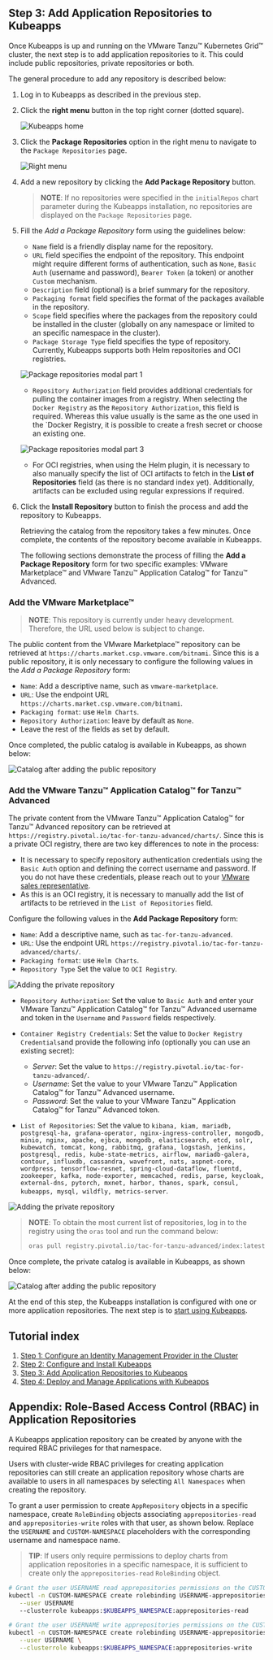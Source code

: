 ## Step 3: Add Application Repositories to Kubeapps

Once Kubeapps is up and running on the VMware Tanzu™ Kubernetes Grid™ cluster, the next step is to add application repositories to it. This could include public repositories, private repositories or both.

The general procedure to add any repository is described below:

1. Log in to Kubeapps as described in the previous step.
2. Click the **right menu** button in the top right corner (dotted square).

   ![Kubeapps home](../../img/kubeapps-on-tkg/kubeapps-applications-empty.png)

3. Click the **Package Repositories** option in the right menu to navigate to the `Package Repositories` page.

   ![Right menu](../../img/kubeapps-on-tkg/kubeapps-menu-right.png)

4. Add a new repository by clicking the **Add Package Repository** button.

   > **NOTE**: If no repositories were specified in the `initialRepos` chart parameter during the Kubeapps installation, no repositories are displayed on the `Package Repositories` page.

5. Fill the _Add a Package Repository_ form using the guidelines below:

   - `Name` field is a friendly display name for the repository.
   - `URL` field specifies the endpoint of the repository. This endpoint might require different forms of authentication, such as `None`, `Basic Auth` (username and password), `Bearer Token` (a token) or another `Custom` mechanism.
   - `Description` field (optional) is a brief summary for the repository.
   - `Packaging format` field specifies the format of the packages available in the repository.
   - `Scope` field specifies where the packages from the repository could be installed in the cluster (globally on any namespace or limited to an specific namespace in the cluster).
   - `Package Storage Type` field specifies the type of repository. Currently, Kubeapps supports both Helm repositories and OCI registries.

   ![Package repositories modal part 1](../../img/kubeapps-on-tkg/apprepository-detail-general.png)

   - `Repository Authorization` field provides additional credentials for pulling the container images from a registry. When selecting the `Docker Registry` as the `Repository Authorization`, this field is required.
   Whereas this value usually is the same as the one used in the `Docker Registry, it is possible to create a fresh secret or choose an existing one.

   ![Package repositories modal part 3](../../img/kubeapps-on-tkg/apprepository-authentication.png)

   - For OCI registries, when using the Helm plugin, it is necessary to also manually specify the list of OCI artifacts to fetch in the **List of Repositories** field (as there is no standard index yet).
   Additionally, artifacts can be excluded using regular expressions if required.

6. Click the **Install Repository** button to finish the process and add the repository to Kubeapps.

   Retrieving the catalog from the repository takes a few minutes. Once complete, the contents of the repository become available in Kubeapps.

   The following sections demonstrate the process of filling the **Add a Package Repository** form for two specific examples: VMware Marketplace™ and VMware Tanzu™ Application Catalog™ for Tanzu™ Advanced.

### Add the VMware Marketplace™

> **NOTE**: This repository is currently under heavy development. Therefore, the URL used below is subject to change.

The public content from the VMware Marketplace™ repository can be retrieved at `https://charts.market.csp.vmware.com/bitnami`. Since this is a public repository, it is only necessary to configure the following values in the _Add a Package Repository_ form:

- `Name`: Add a descriptive name, such as `vmware-marketplace`.
- `URL`: Use the endpoint URL `https://charts.market.csp.vmware.com/bitnami`.
- `Packaging format`: use `Helm Charts`.
- `Repository Authorization`: leave by default as `None`.
- Leave the rest of the fields as set by default.

Once completed, the public catalog is available in Kubeapps, as shown below:

![Catalog after adding the public repository](../../img/kubeapps-on-tkg/kubeapps-catalog-marketplace.png)

### Add the VMware Tanzu™ Application Catalog™ for Tanzu™ Advanced

The private content from the VMware Tanzu™ Application Catalog™ for Tanzu™ Advanced repository can be retrieved at `https://registry.pivotal.io/tac-for-tanzu-advanced/charts/`. Since this is a private OCI registry, there are two key differences to note in the process:

- It is necessary to specify repository authentication credentials using the `Basic Auth` option and defining the correct username and password. If you do not have these credentials, please reach out to your [VMware sales representative](https://www.vmware.com/company/contact_sales.html).
- As this is an OCI registry, it is necessary to manually add the list of artifacts to be retrieved in the `List of Repositories` field.

Configure the following values in the **Add Package Repository** form:

- `Name`: Add a descriptive name, such as `tac-for-tanzu-advanced`.
- `URL`: Use the endpoint URL `https://registry.pivotal.io/tac-for-tanzu-advanced/charts/`.
- `Packaging format`: use `Helm Charts`.
- `Repository Type` Set the value to `OCI Registry`.

![Adding the private repository](../../img/kubeapps-on-tkg/apprepository-example-tac.png)

- `Repository Authorization`: Set the value to `Basic Auth` and enter your VMware Tanzu™ Application Catalog™ for Tanzu™ Advanced username and token in the `Username` and `Password` fields respectively.
- `Container Registry Credentials`: Set the value to `Docker Registry Credentials`and provide the following info (optionally you can use an existing secret):

  - _Server_: Set the value to `https://registry.pivotal.io/tac-for-tanzu-advanced/`.
  - _Username_: Set the value to your VMware Tanzu™ Application Catalog™ for Tanzu™ Advanced username.
  - _Password_: Set the value to your VMware Tanzu™ Application Catalog™ for Tanzu™ Advanced token.

- `List of Repositories`: Set the value to `kibana, kiam, mariadb, postgresql-ha, grafana-operator, nginx-ingress-controller, mongodb, minio, nginx, apache, ejbca, mongodb, elasticsearch, etcd, solr, kubewatch, tomcat, kong, rabbitmq, grafana, logstash, jenkins, postgresql, redis, kube-state-metrics, airflow, mariadb-galera, contour, influxdb, cassandra, wavefront, nats, aspnet-core, wordpress, tensorflow-resnet, spring-cloud-dataflow, fluentd, zookeeper, kafka, node-exporter, memcached, redis, parse, keycloak, external-dns, pytorch, mxnet, harbor, thanos, spark, consul, kubeapps, mysql, wildfly, metrics-server`.

![Adding the private repository](../../img/kubeapps-on-tkg/apprepository-example-tac-auth.png)

> **NOTE**: To obtain the most current list of repositories, log in to the registry using the `oras` tool and run the command below:
>
> ```bash
> oras pull registry.pivotal.io/tac-for-tanzu-advanced/index:latest -a && cat asset-index.json | jq -r '.charts | map(.name) | join(",")'
> ```

Once complete, the private catalog is available in Kubeapps, as shown below:

![Catalog after adding the public repository](../../img/kubeapps-on-tkg/kubeapps-catalog-tac.png)

At the end of this step, the Kubeapps installation is configured with one or more application repositories. The next step is to [start using Kubeapps](./step-4.md).

## Tutorial index

1. [Step 1: Configure an Identity Management Provider in the Cluster](./step-1.md)
2. [Step 2: Configure and Install Kubeapps](./step-2.md)
3. [Step 3: Add Application Repositories to Kubeapps](./step-3.md)
4. [Step 4: Deploy and Manage Applications with Kubeapps](./step-4.md)

## Appendix: Role-Based Access Control (RBAC) in Application Repositories

A Kubeapps application repository can be created by anyone with the required RBAC privileges for that namespace.

Users with cluster-wide RBAC privileges for creating application repositories can still create an application repository whose charts are available to users in all namespaces by selecting `All Namespaces` when creating the repository.

To grant a user permission to create `AppRepository` objects in a specific namespace, create `RoleBinding` objects associating `apprepositories-read` and `apprepositories-write` roles with that user, as shown below. Replace the `USERNAME` and `CUSTOM-NAMESPACE` placeholders with the corresponding username and namespace name.

> **TIP**: If users only require permissions to deploy charts from application repositories in a specific namespace, it is sufficient to create only the `apprepositories-read` `RoleBinding` object.

```bash
# Grant the user USERNAME read apprepositories permissions on the CUSTOM-NAMESPACE namespace
kubectl -n CUSTOM-NAMESPACE create rolebinding USERNAME-apprepositories-read \
   --user USERNAME
   --clusterrole kubeapps:$KUBEAPPS_NAMESPACE:apprepositories-read
```

```bash
# Grant the user USERNAME write apprepositories permissions on the CUSTOM-NAMESPACE namespace
kubectl -n CUSTOM-NAMESPACE create rolebinding USERNAME-apprepositories-write \
   --user USERNAME \
   --clusterrole kubeapps:$KUBEAPPS_NAMESPACE:apprepositories-write
```
